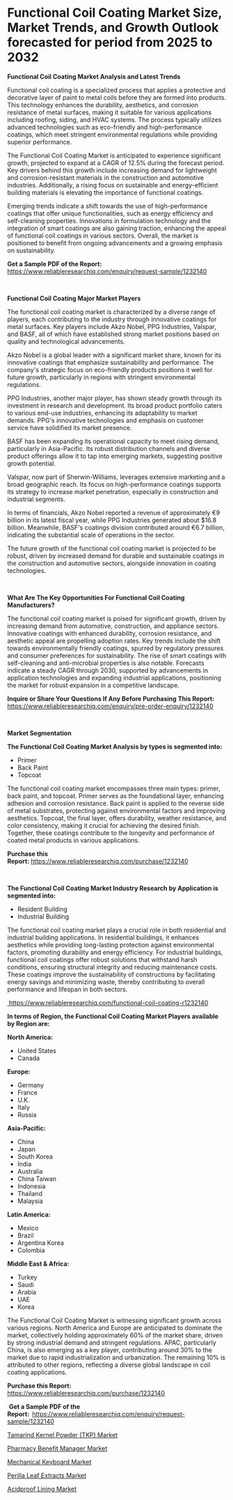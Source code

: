 <p><h1>Functional Coil Coating Market Size, Market Trends, and Growth Outlook forecasted for period from 2025 to 2032</h1></p><p><strong>Functional Coil Coating Market Analysis and Latest Trends</strong></p>
<p><p>Functional coil coating is a specialized process that applies a protective and decorative layer of paint to metal coils before they are formed into products. This technology enhances the durability, aesthetics, and corrosion resistance of metal surfaces, making it suitable for various applications including roofing, siding, and HVAC systems. The process typically utilizes advanced technologies such as eco-friendly and high-performance coatings, which meet stringent environmental regulations while providing superior performance.</p><p>The Functional Coil Coating Market is anticipated to experience significant growth, projected to expand at a CAGR of 12.5% during the forecast period. Key drivers behind this growth include increasing demand for lightweight and corrosion-resistant materials in the construction and automotive industries. Additionally, a rising focus on sustainable and energy-efficient building materials is elevating the importance of functional coatings. </p><p>Emerging trends indicate a shift towards the use of high-performance coatings that offer unique functionalities, such as energy efficiency and self-cleaning properties. Innovations in formulation technology and the integration of smart coatings are also gaining traction, enhancing the appeal of functional coil coatings in various sectors. Overall, the market is positioned to benefit from ongoing advancements and a growing emphasis on sustainability.</p></p>
<p><strong>Get a Sample PDF of the Report:&nbsp;</strong> <a href="https://www.reliableresearchiq.com/enquiry/request-sample/1232140?utm_campaign=1900&utm_medium=2&utm_source=Github&utm_content=ia&utm_term=02022025&utm_id=functional-coil-coating">https://www.reliableresearchiq.com/enquiry/request-sample/1232140</a></p>
<p>&nbsp;</p>
<p><strong>Functional Coil Coating Major Market Players</strong></p>
<p><p>The functional coil coating market is characterized by a diverse range of players, each contributing to the industry through innovative coatings for metal surfaces. Key players include Akzo Nobel, PPG Industries, Valspar, and BASF, all of which have established strong market positions based on quality and technological advancements.</p><p>Akzo Nobel is a global leader with a significant market share, known for its innovative coatings that emphasize sustainability and performance. The company's strategic focus on eco-friendly products positions it well for future growth, particularly in regions with stringent environmental regulations.</p><p>PPG Industries, another major player, has shown steady growth through its investment in research and development. Its broad product portfolio caters to various end-use industries, enhancing its adaptability to market demands. PPG's innovative technologies and emphasis on customer service have solidified its market presence.</p><p>BASF has been expanding its operational capacity to meet rising demand, particularly in Asia-Pacific. Its robust distribution channels and diverse product offerings allow it to tap into emerging markets, suggesting positive growth potential.</p><p>Valspar, now part of Sherwin-Williams, leverages extensive marketing and a broad geographic reach. Its focus on high-performance coatings supports its strategy to increase market penetration, especially in construction and industrial segments.</p><p>In terms of financials, Akzo Nobel reported a revenue of approximately €9 billion in its latest fiscal year, while PPG Industries generated about $16.8 billion. Meanwhile, BASF's coatings division contributed around €6.7 billion, indicating the substantial scale of operations in the sector.</p><p>The future growth of the functional coil coating market is projected to be robust, driven by increased demand for durable and sustainable coatings in the construction and automotive sectors, alongside innovation in coating technologies.</p></p>
<p>&nbsp;</p>
<p><strong>What Are The Key Opportunities For Functional Coil Coating Manufacturers?</strong></p>
<p><p>The functional coil coating market is poised for significant growth, driven by increasing demand from automotive, construction, and appliance sectors. Innovative coatings with enhanced durability, corrosion resistance, and aesthetic appeal are propelling adoption rates. Key trends include the shift towards environmentally friendly coatings, spurred by regulatory pressures and consumer preferences for sustainability. The rise of smart coatings with self-cleaning and anti-microbial properties is also notable. Forecasts indicate a steady CAGR through 2030, supported by advancements in application technologies and expanding industrial applications, positioning the market for robust expansion in a competitive landscape.</p></p>
<p><strong>Inquire or Share Your Questions If Any Before Purchasing This Report:</strong> <a href="https://www.reliableresearchiq.com/enquiry/pre-order-enquiry/1232140?utm_campaign=1900&utm_medium=2&utm_source=Github&utm_content=ia&utm_term=02022025&utm_id=functional-coil-coating">https://www.reliableresearchiq.com/enquiry/pre-order-enquiry/1232140</a></p>
<p>&nbsp;</p>
<p><strong>Market Segmentation</strong></p>
<p><strong>The Functional Coil Coating Market Analysis by types is segmented into:</strong></p>
<p><ul><li>Primer</li><li>Back Paint</li><li>Topcoat</li></ul></p>
<p><p>The functional coil coating market encompasses three main types: primer, back paint, and topcoat. Primer serves as the foundational layer, enhancing adhesion and corrosion resistance. Back paint is applied to the reverse side of metal substrates, protecting against environmental factors and improving aesthetics. Topcoat, the final layer, offers durability, weather resistance, and color consistency, making it crucial for achieving the desired finish. Together, these coatings contribute to the longevity and performance of coated metal products in various applications.</p></p>
<p><strong>Purchase this Report:&nbsp;</strong><a href="https://www.reliableresearchiq.com/purchase/1232140?utm_campaign=1900&utm_medium=2&utm_source=Github&utm_content=ia&utm_term=02022025&utm_id=functional-coil-coating">https://www.reliableresearchiq.com/purchase/1232140</a></p>
<p>&nbsp;</p>
<p><strong>The Functional Coil Coating Market Industry Research by Application is segmented into:</strong></p>
<p><ul><li>Resident Building</li><li>Industrial Building</li></ul></p>
<p><p>The functional coil coating market plays a crucial role in both residential and industrial building applications. In residential buildings, it enhances aesthetics while providing long-lasting protection against environmental factors, promoting durability and energy efficiency. For industrial buildings, functional coil coatings offer robust solutions that withstand harsh conditions, ensuring structural integrity and reducing maintenance costs. These coatings improve the sustainability of constructions by facilitating energy savings and minimizing waste, thereby contributing to overall performance and lifespan in both sectors.</p></p>
<p><a href="https://www.reliableresearchiq.com/functional-coil-coating-r1232140?utm_campaign=1900&utm_medium=2&utm_source=Github&utm_content=ia&utm_term=02022025&utm_id=functional-coil-coating">&nbsp;https://www.reliableresearchiq.com/functional-coil-coating-r1232140</a></p>
<p><strong>In terms of Region, the Functional Coil Coating Market Players available by Region are:</strong></p>
<p>
    <p> <strong> North America: </strong>
        <ul>
            <li>United States</li>
            <li>Canada</li>
        </ul>
        </p> 
    <p> <strong> Europe: </strong>
        <ul>
            <li>Germany</li>
            <li>France</li>
            <li>U.K.</li>
            <li>Italy</li>
            <li>Russia</li>
        </ul>
        </p> 
    <p> <strong> Asia-Pacific: </strong>
        <ul>
            <li>China</li>
            <li>Japan</li>
            <li>South Korea</li>
            <li>India</li>
            <li>Australia</li>
            <li>China Taiwan</li>
            <li>Indonesia</li>
            <li>Thailand</li>
            <li>Malaysia</li>
        </ul>
        </p> 
    <p> <strong> Latin America: </strong>
        <ul>
            <li>Mexico</li>
            <li>Brazil</li>
            <li>Argentina Korea</li>
            <li>Colombia</li>
        </ul>
        </p> 
    <p> <strong> Middle East & Africa: </strong>
        <ul>
            <li>Turkey</li>
            <li>Saudi</li>
            <li>Arabia</li>
            <li>UAE</li>
            <li>Korea</li>
        </ul>
    </p>
    </p>
<p><p>The Functional Coil Coating Market is witnessing significant growth across various regions. North America and Europe are anticipated to dominate the market, collectively holding approximately 60% of the market share, driven by strong industrial demand and stringent regulations. APAC, particularly China, is also emerging as a key player, contributing around 30% to the market due to rapid industrialization and urbanization. The remaining 10% is attributed to other regions, reflecting a diverse global landscape in coil coating applications.</p></p>
<p><strong>Purchase this Report: </strong><a href="https://www.reliableresearchiq.com/purchase/1232140?utm_campaign=1900&utm_medium=2&utm_source=Github&utm_content=ia&utm_term=02022025&utm_id=functional-coil-coating">https://www.reliableresearchiq.com/purchase/1232140</a></p>
<p>&nbsp;<strong>Get a Sample PDF of the Report:&nbsp;&nbsp;</strong><a href="https://www.reliableresearchiq.com/enquiry/request-sample/1232140?utm_campaign=1900&utm_medium=2&utm_source=Github&utm_content=ia&utm_term=02022025&utm_id=functional-coil-coating">https://www.reliableresearchiq.com/enquiry/request-sample/1232140</a></p>
<p><strong></strong></p>
<p><p><a href="https://github.com/qetelosooya/Market-Research-Report-List-1/blob/main/tamarind-kernel-powder-tkp-market.md?utm_campaign=1900&utm_medium=2&utm_source=Github&utm_content=ia&utm_term=02022025&utm_id=functional-coil-coating">Tamarind Kernel Powder (TKP) Market</a></p><p><a href="https://www.linkedin.com/pulse/in-depth-analysis-size-pharmacy-benefit-manager-market-rikof?utm_campaign=1900&utm_medium=2&utm_source=Github&utm_content=ia&utm_term=02022025&utm_id=functional-coil-coating">Pharmacy Benefit Manager Market</a></p><p><a href="https://www.linkedin.com/pulse/mechanical-keyboard-market-size-overview-comprehensive-industry-pxb8e?utm_campaign=1900&utm_medium=2&utm_source=Github&utm_content=ia&utm_term=02022025&utm_id=functional-coil-coating">Mechanical Keyboard Market</a></p><p><a href="https://www.linkedin.com/pulse/market-demand-revenue-perilla-leaf-extracts-148-cagr-from-ue9zf?utm_campaign=1900&utm_medium=2&utm_source=Github&utm_content=ia&utm_term=02022025&utm_id=functional-coil-coating">Perilla Leaf Extracts Market</a></p><p><a href="https://github.com/curinbucan9/Market-Research-Report-List-1/blob/main/acidproof-lining-market.md?utm_campaign=1900&utm_medium=2&utm_source=Github&utm_content=ia&utm_term=02022025&utm_id=functional-coil-coating">Acidproof Lining Market</a></p></p>